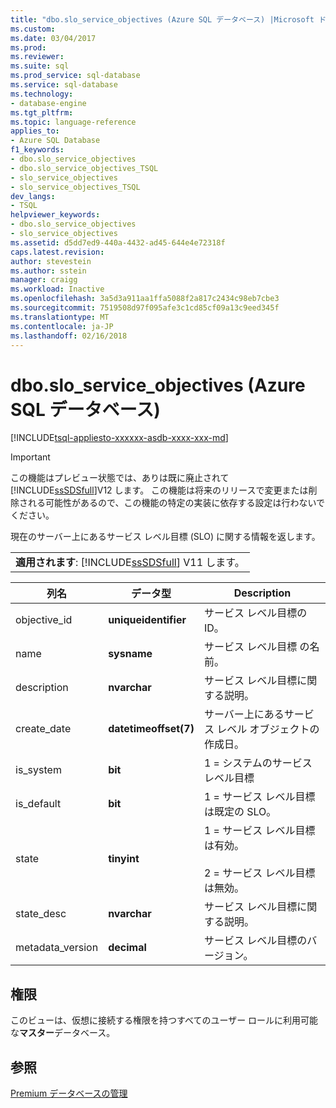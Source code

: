 ```yaml
---
title: "dbo.slo_service_objectives (Azure SQL データベース) |Microsoft ドキュメント"
ms.custom: 
ms.date: 03/04/2017
ms.prod: 
ms.reviewer: 
ms.suite: sql
ms.prod_service: sql-database
ms.service: sql-database
ms.technology:
- database-engine
ms.tgt_pltfrm: 
ms.topic: language-reference
applies_to:
- Azure SQL Database
f1_keywords:
- dbo.slo_service_objectives
- dbo.slo_service_objectives_TSQL
- slo_service_objectives
- slo_service_objectives_TSQL
dev_langs:
- TSQL
helpviewer_keywords:
- dbo.slo_service_objectives
- slo_service_objectives
ms.assetid: d5dd7ed9-440a-4432-ad45-644e4e72318f
caps.latest.revision: 
author: stevestein
ms.author: sstein
manager: craigg
ms.workload: Inactive
ms.openlocfilehash: 3a5d3a911aa1ffa5088f2a817c2434c98eb7cbe3
ms.sourcegitcommit: 7519508d97f095afe3c1cd85cf09a13c9eed345f
ms.translationtype: MT
ms.contentlocale: ja-JP
ms.lasthandoff: 02/16/2018
---
```

# <a name="dbosloserviceobjectives-azure-sql-database"></a>dbo.slo_service_objectives (Azure SQL データベース)
[!INCLUDE[tsql-appliesto-xxxxxx-asdb-xxxx-xxx-md](../../includes/tsql-appliesto-xxxxxx-asdb-xxxx-xxx-md.md)]
    
> [!IMPORTANT]  
>  この機能はプレビュー状態では、ありは既に廃止されて[!INCLUDE[ssSDSfull](../../includes/sssdsfull-md.md)]V12 します。 この機能は将来のリリースで変更または削除される可能性があるので、この機能の特定の実装に依存する設定は行わないでください。  
  
 現在のサーバー上にあるサービス レベル目標 (SLO) に関する情報を返します。  
  
||  
|-|  
|**適用されます**: [!INCLUDE[ssSDSfull](../../includes/sssdsfull-md.md)] V11 します。|  
  
|列名|データ型|Description|  
|-----------------|---------------|-----------------|  
|objective_id|**uniqueidentifier**|サービス レベル目標の ID。|  
|name|**sysname**|サービス レベル目標 の名前。|  
|description|**nvarchar**|サービス レベル目標に関する説明。|  
|create_date|**datetimeoffset(7)**|サーバー上にあるサービス レベル オブジェクトの作成日。|  
|is_system|**bit**|1 = システムのサービス レベル目標|  
|is_default|**bit**|1 = サービス レベル目標は既定の SLO。|  
|state|**tinyint**|1 = サービス レベル目標は有効。<br /><br /> 2 = サービス レベル目標は無効。|  
|state_desc|**nvarchar**|サービス レベル目標に関する説明。|  
|metadata_version|**decimal**|サービス レベル目標のバージョン。|  
  
## <a name="permissions"></a>権限  
 このビューは、仮想に接続する権限を持つすべてのユーザー ロールに利用可能な**マスター**データベース。  
  
## <a name="see-also"></a>参照  
 [Premium データベースの管理](http://go.microsoft.com/fwlink/?LinkID=311927)  
  
  
